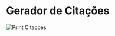 # Gerador de Citações 
![Print Citacoes](https://github.com/ViniciusPess/Projeto3-Citacoes/assets/113379730/14304112-5366-41b8-ae27-59b6506c996e)
